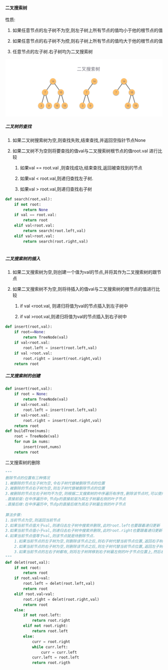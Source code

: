#### 二叉搜索树

性质:

1. 如果任意节点的左子树不为空,则左子树上所有节点的值均小于他的根节点的值

2. 如果任意节点的右子树不为控,则右子树上所有节点的值均大于他的根节点的值

3. 任意节点的左子树.右子树均为二叉搜索树

	

![image-20240401150526912](./assets/image-20240401150526912.png)

##### 二叉树的查找

1. 如果二叉树搜索树为空,则查找失败,结束查找,并返回空指针节点None

2. 如果二叉树不为空则将要查找的值val与二叉搜索树根节点的值root.val 进行比较

	1. 如果val == root.val ,则查找成功,结束查找,返回被查找到的节点

	2. 如果val < root.val,则递归查找左子树.

	3. 如果val > root.val,则递归查找右子树

		

```python
def search(root,val):
    if not root:
        return None
    if val == root.val:
        return root
    elif val<root.val:
        return search(root.left,val)
    elif val>root.val:
        return search(root.right,val)
    
```

##### 二叉搜索树的插入

1. 如果二叉搜索树为空,则创建一个值为val的节点,并将其作为二叉搜索树的跟节点

2. 如果二叉搜索树不为空,则将待插入的值val与二叉搜索树的根节点的值进行比较

	1. if val <root.val, 则递归将值为val的节点插入到左子树中

	2. if val >root.val,则递归将值为val的节点插入到右子树中

		

````python
def insert(root,val):
    if root==None:
        return TreeNode(val)
	if val<root.val:
        root.left = insert(root.left,val)
    if val >root.val:
        root.right = insert(root.right,val)
    return root

````



##### 二叉搜索树的创建

```python
def insert(root,val):
    if root = None:
        return TreeNode(val)
    if val<root.val:
        root.left = insert(root.left,val)
  	if val>root.val:
        root.right = insert(root.right,val)
    return root
def buildTree(nums):
    root = TreeNode(val)
    for num in nums:
        insert(root,nums)
	return root 
```

二叉搜索树的删除

```python
"""
删除节点的位置有三种情况
1.被删除的节点左子树为空,令右子树代替被删除节点的位置
2.被删除的节点右子树为空,则左子树代替被删除节点的位置
3.被删除的节点左右子树均不为空,则根据二叉搜索树的中序遍历有序性,删除该节点时,可以使用前去(或者直接后继)代替被删除节点的位置
.直接前驱:在中序遍历中,节点p的直接前驱为其左子树最右侧的叶子节点
.直接后继:在中序遍历中,节点p的直接后继为其右子树最左侧的叶子节点

算法步骤:
1.当前节点为空,则返回当前节点
2.如果当前节点值大于val,则递归去左子树中搜索并删除,此时root.left也要跟着递归更新
3.如果当前节点值小于val,则递归去右子树中搜索并删除,此时root.right也要跟着递归更新
4.如果当前节点值等于val,则该节点就是待删除节点.
	1.如果当前节点的左子树为空,则删除该节点之后,则右子树代替当前节点位置,返回右子树
	2.如果当前节点的右子树为空,则删除该节点之后,则左子树代替当前节点位置,返回左子树
	3.如果当前节点的左右子树都有,则将左子树转移到右子树最左侧的叶子节点位置上,然后右子树代替当前节点位置
"""
def delet(root,val):
    if not root:
        return root
    if root.val>val:
        root.left = delet(root.left,val)
        return root
    elif root.val<val:
        root.right = delet(root.right,val)
        return root
    else:
        if not root.left:
            return root.right
        elif not root.right:
            return root.left
        else:
            curr = root.right
            while curr.left:
                curr = curr.left
            curr.left = root.left
            return root.rigth
```

